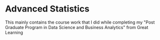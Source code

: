 # Advanced Statistics

This mainly contains the course work that I did while completing my "Post Graduate Program in Data Science and Business Analytics" from Great Learning
